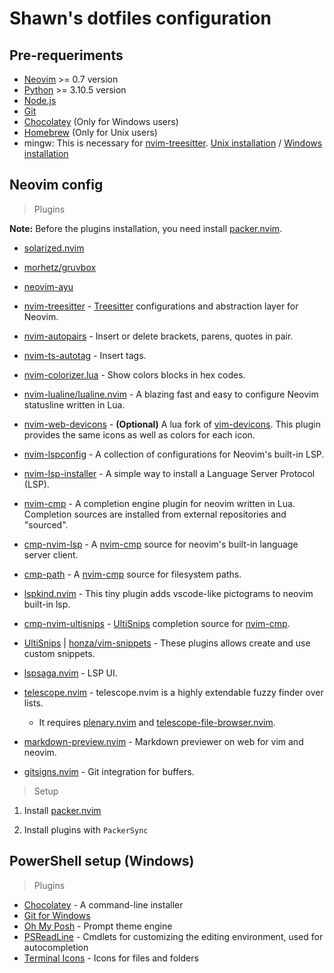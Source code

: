 # Shawn's dotfiles configuration

## Pre-requeriments
* [Neovim](https://neovim.io/) >= 0.7 version
* [Python](https://www.python.org/downloads/) >= 3.10.5 version
* [Node.js](https://nodejs.org/en/)
* [Git](https://git-scm.com/)
* [Chocolatey](https://chocolatey.org/) (Only for Windows users)
* [Homebrew](https://brew.sh/) (Only for Unix users)
* mingw: This is necessary for [nvim-treesitter](https://github.com/nvim-treesitter/nvim-treesitter). [Unix installation](https://formulae.brew.sh/formula/mingw-w64#default) / [Windows installation](https://community.chocolatey.org/packages/mingw)


## Neovim config

> Plugins

**Note:** Before the plugins installation, you need install [packer.nvim](https://github.com/wbthomason/packer.nvim).

* [solarized.nvim](https://github.com/maxmx03/solarized.nvim)
* [morhetz/gruvbox](https://github.com/morhetz/gruvbox)
* [neovim-ayu](https://github.com/Shatur/neovim-ayu)
* [nvim-treesitter](https://github.com/nvim-treesitter/nvim-treesitter) - [Treesitter](https://github.com/tree-sitter/tree-sitter) configurations and abstraction layer for Neovim.
* [nvim-autopairs](https://github.com/windwp/nvim-autopairs) - Insert or delete brackets, parens, quotes in pair.
* [nvim-ts-autotag](https://github.com/windwp/nvim-ts-autotag) - Insert tags.
* [nvim-colorizer.lua](https://github.com/norcalli/nvim-colorizer.lua) - Show colors blocks in hex codes.
* [nvim-lualine/lualine.nvim](https://github.com/nvim-lualine/lualine.nvim) - A blazing fast and easy to configure Neovim statusline written in Lua.
* [nvim-web-devicons](https://github.com/kyazdani42/nvim-web-devicons) - **(Optional)** A lua fork of [vim-devicons](https://github.com/ryanoasis/vim-devicons). This plugin provides the same icons as well as colors for each icon.
* [nvim-lspconfig](https://github.com/neovim/nvim-lspconfig) - A collection of configurations for Neovim's built-in LSP.
* [nvim-lsp-installer](https://github.com/williamboman/nvim-lsp-installer) - A simple way to install a Language Server Protocol (LSP).
* [nvim-cmp](https://github.com/hrsh7th/nvim-cmp) - A completion engine plugin for neovim written in Lua. Completion sources are installed from external repositories and "sourced".
* [cmp-nvim-lsp](https://github.com/hrsh7th/cmp-nvim-lsp) - A [nvim-cmp](https://github.com/hrsh7th/nvim-cmp) source for neovim's built-in language server client.
* [cmp-path](https://github.com/hrsh7th/cmp-path) - A [nvim-cmp](https://github.com/hrsh7th/nvim-cmp) source for filesystem paths.
* [lspkind.nvim](https://github.com/onsails/lspkind.nvim) - This tiny plugin adds vscode-like pictograms to neovim built-in lsp.
* [cmp-nvim-ultisnips](https://github.com/quangnguyen30192/cmp-nvim-ultisnips) - [UltiSnips](https://github.com/SirVer/ultisnips) completion source for [nvim-cmp](https://github.com/hrsh7th/nvim-cmp).
* [UltiSnips](https://github.com/SirVer/ultisnips) | [honza/vim-snippets](https://github.com/honza/vim-snippets) - These plugins allows create and use custom snippets.
* [lspsaga.nvim](https://github.com/glepnir/lspsaga.nvim) - LSP UI.
* [telescope.nvim](https://github.com/nvim-telescope/telescope.nvim) - telescope.nvim is a highly extendable fuzzy finder over lists.
    * It requires [plenary.nvim](https://github.com/nvim-lua/plenary.nvim) and [telescope-file-browser.nvim](https://github.com/nvim-telescope/telescope-file-browser.nvim).
 
* [markdown-preview.nvim](https://github.com/iamcco/markdown-preview.nvim) - Markdown previewer on web for vim and neovim.
* [gitsigns.nvim](https://github.com/lewis6991/gitsigns.nvim) - Git integration for buffers.

> Setup

1. Install [packer.nvim](https://github.com/wbthomason/packer.nvim)

2. Install plugins with `PackerSync`

## PowerShell setup (Windows) 

> Plugins
* [Chocolatey](https://chocolatey.org/) - A command-line installer
* [Git for Windows](https://git-scm.com/)
* [Oh My Posh](https://ohmyposh.dev/) - Prompt theme engine
* [PSReadLine](https://github.com/PowerShell/PSReadLine) - Cmdlets for customizing the editing environment, used for autocompletion
* [Terminal Icons](https://github.com/devblackops/Terminal-Icons) - Icons for files and folders
